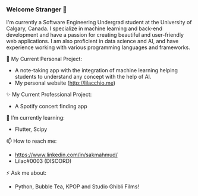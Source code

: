 ### Welcome Stranger 👋

I'm currently a Software Engineering Undergrad student at the University of Calgary, Canada. I specialize in machine learning and back-end development and have a passion for creating beautiful and user-friendly web applications. I am also proficient in data science and AI, and have experience working with various programming languages and frameworks.

🔭 My Current Personal Project:
  - A note-taking app with the integration of machine learning helping students to understand any concept with the help of AI.
  - My personal website (http://lilacchio.me)
  
✨ My Current Professional Project:
  - A Spotify concert finding app
  
🌱 I’m currently learning:
  - Flutter, Scipy

📫 How to reach me:
  - https://www.linkedin.com/in/sakmahmud/
  - Lilac#0003 (DISCORD)

⚡ Ask me about:
  - Python, Bubble Tea, KPOP and Studio Ghibli Films!
